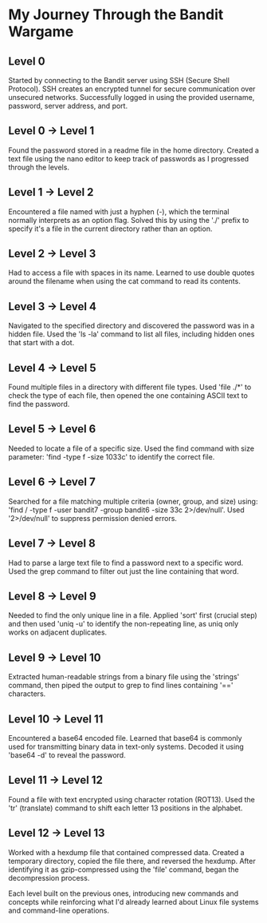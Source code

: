 # My Journey Through the Bandit Wargame

## Level 0
Started by connecting to the Bandit server using SSH (Secure Shell Protocol). SSH creates an encrypted tunnel for secure communication over unsecured networks. Successfully logged in using the provided username, password, server address, and port.

## Level 0 → Level 1
Found the password stored in a readme file in the home directory. Created a text file using the nano editor to keep track of passwords as I progressed through the levels.

## Level 1 → Level 2
Encountered a file named with just a hyphen (-), which the terminal normally interprets as an option flag. Solved this by using the './' prefix to specify it's a file in the current directory rather than an option.

## Level 2 → Level 3
Had to access a file with spaces in its name. Learned to use double quotes around the filename when using the cat command to read its contents.

## Level 3 → Level 4
Navigated to the specified directory and discovered the password was in a hidden file. Used the 'ls -la' command to list all files, including hidden ones that start with a dot.

## Level 4 → Level 5
Found multiple files in a directory with different file types. Used 'file ./*' to check the type of each file, then opened the one containing ASCII text to find the password.

## Level 5 → Level 6
Needed to locate a file of a specific size. Used the find command with size parameter: 'find -type f -size 1033c' to identify the correct file.

## Level 6 → Level 7
Searched for a file matching multiple criteria (owner, group, and size) using: 'find / -type f -user bandit7 -group bandit6 -size 33c 2>/dev/null'. Used '2>/dev/null' to suppress permission denied errors.

## Level 7 → Level 8
Had to parse a large text file to find a password next to a specific word. Used the grep command to filter out just the line containing that word.

## Level 8 → Level 9
Needed to find the only unique line in a file. Applied 'sort' first (crucial step) and then used 'uniq -u' to identify the non-repeating line, as uniq only works on adjacent duplicates.

## Level 9 → Level 10
Extracted human-readable strings from a binary file using the 'strings' command, then piped the output to grep to find lines containing '==' characters.

## Level 10 → Level 11
Encountered a base64 encoded file. Learned that base64 is commonly used for transmitting binary data in text-only systems. Decoded it using 'base64 -d' to reveal the password.

## Level 11 → Level 12
Found a file with text encrypted using character rotation (ROT13). Used the 'tr' (translate) command to shift each letter 13 positions in the alphabet.

## Level 12 → Level 13
Worked with a hexdump file that contained compressed data. Created a temporary directory, copied the file there, and reversed the hexdump. After identifying it as gzip-compressed using the 'file' command, began the decompression process.

Each level built on the previous ones, introducing new commands and concepts while reinforcing what I'd already learned about Linux file systems and command-line operations.

